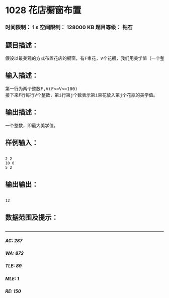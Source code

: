 # 1028 花店橱窗布置   
### 时间限制： 1 s     空间限制： 128000 KB     题目等级： 钻石  
## 题目描述：  

<pre>
假设以最美观的方式布置花店的橱窗，有F束花，V个花瓶，我们用美学值（一个整数）表示每束花放入每个花瓶所产生的美学效果。为了取得最佳的美学效果，必须使花的摆放取得最大的美学值。
</pre>
  
  
## 输入描述：  

<pre>
第一行为两个整数F,V(F<=V<=100)
接下来F行每行V个整数，第i行第j个数表示第i束花放入第j个花瓶的美学值。
</pre>
  
  
## 输出描述：  

<pre>
一个整数，即最大美学值。
</pre>
  
  
## 样例输入：  

<pre><code>
2 2
10 0
5 2
</code></pre>
  
  
## 输出输出：  

<pre><code>
12
</code></pre>
  
  
## 数据范围及提示：  

<pre>
</pre>
  
  
***  

##### AC: 287  
##### WA: 872  
##### TLE: 89  
##### MLE: 1  
##### RE: 150  
